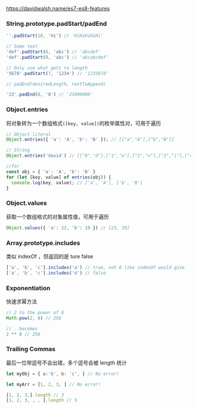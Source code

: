 https://davidwalsh.name/es7-es8-features

### String.prototype.padStart/padEnd

```js
''.padStart(10, 'Hi') // 'HiHiHiHiHi'

// Some text
'def'.padStart(6, 'abc') // 'abcdef'
'def'.padStart(9, 'abc') // 'abcabcdef'

// Only use what gets to length
'5678'.padStart(7, '1234') // '1235678'

// padEnd(desiredLength, textToAppend)

'23'.padEnd(8, '0') // '23000000'
```

### Object.entries

将对象转为一个数组格式`([key, value])`的枚举属性对，可用于遍历

```js
// Object literal
Object.entries({ 'a': 'A', 'b': 'B' }); // [["a","A"],["b","B"]]

// String
Object.entries('david') // [["0","d"],["1","a"],["2","v"],["3","i"],["4","d"]]

//for
const obj = { 'a': 'A', 'b': 'B' }
for (let [key, value] of entries(obj)) {
  console.log(key, value); // ['a', 'A'], ['b', 'B']
}
```

### Object.values

获取一个数组格式的对象属性值，可用于遍历

```js
Object.values({ 'a': 23, 'b': 19 }) // [23, 19]
```

### Array.prototype.includes

类似 indexOf ，但返回的是 ture false

```js
['a', 'b', 'c'].includes('a') // true, not 0 like indexOf would give
['a', 'b', 'c'].includes('d') // false
```

### Exponentiation

快速求幂方法

```js
// 2 to the power of 8
Math.pow(2, 8) // 256

// ..becomes
2 ** 8 // 256
```

### Trailing Commas

最后一位带逗号不会出错，多个逗号会被 length 统计

```js 
let myObj = { a:'b', b: 'c', } // No error!

let myArr = [1, 2, 3, ] // No error!

[1, 2, 3,].length // 3
[1, 2, 3, , , ].length // 5
```
